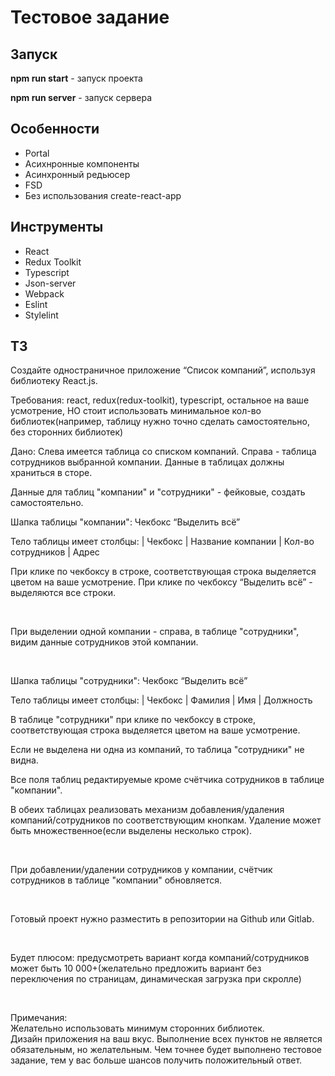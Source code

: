 <h1>Тестовое задание</h1>

<h2>Запуск</h2>
<p><b>npm run start</b> - запуск проекта</p>
<b>npm run server</b> - запуск сервера

<h2>Особенности</h2>
<ul>
  <li>Portal</li>
  <li>Асихнронные компоненты</li>
  <li>Асинхронный редьюсер</li>
  <li>FSD</li>
  <li>Без использования create-react-app</li>
</ul>

<h2>Инструменты</h2>
<ul>
  <li>React</li>
  <li>Redux Toolkit</li>
  <li>Typescript</li>
  <li>Json-server</li>
  <li>Webpack</li>
  <li>Eslint</li>
  <li>Stylelint</li>
</ul>

<h2>ТЗ</h2>
<p>Создайте одностраничное приложение “Список компаний”, используя библиотеку React.js.</p>
<p>Требования: react, redux(redux-toolkit), typescript, остальное на ваше усмотрение, НО стоит использовать минимальное кол-во библиотек(например, таблицу нужно точно сделать самостоятельно, без сторонних библиотек)</p>
<p>Дано: Слева имеется таблица со списком компаний. Справа - таблица сотрудников выбранной компании. Данные в таблицах должны храниться в сторе.</p>
<p>Данные для таблиц "компании" и "сотрудники" - фейковые, создать самостоятельно.</p>
<p>Шапка таблицы "компании": Чекбокс “Выделить всё”</p>
<p>Тело таблицы имеет столбцы: | Чекбокс | Название компании | Кол-во сотрудников | Адрес</p>
<p>При клике по чекбоксу в строке, соответствующая строка выделяется цветом на ваше усмотрение. При клике по чекбоксу “Выделить всё” - выделяются все строки.</p>
<br>
<p>При выделении одной компании - справа, в таблице "сотрудники", видим данные сотрудников этой компании.</p>
<br>
<p>Шапка таблицы "сотрудники": Чекбокс “Выделить всё”</p>
<p>Тело таблицы имеет столбцы: | Чекбокс | Фамилия | Имя | Должность</p>
<p>В таблице "сотрудники" при клике по чекбоксу в строке, соответствующая строка выделяется цветом на ваше усмотрение.</p>
<p>Если не выделена ни одна из компаний, то таблица "сотрудники" не видна.</p>
<p>Все поля таблиц редактируемые кроме счётчика сотрудников в таблице "компании".</p>
<p>В обеих таблицах реализовать механизм добавления/удаления компаний/сотрудников по соответствующим кнопкам. Удаление может быть множественное(если выделены несколько строк).</p>
<br>
<p>При добавлении/удалении сотрудников у компании, счётчик сотрудников в таблице "компании" обновляется.</p>
<br>
<p>Готовый проект нужно разместить в репозитории на Github или Gitlab.</p>
<br>
<p>Будет плюсом: предусмотреть вариант когда компаний/сотрудников может быть 10 000+(желательно предложить вариант без переключения по страницам, динамическая загрузка при скролле)</p>
<br>
<p>Примечания:<br/>
Желательно использовать минимум сторонних библиотек.<br>
Дизайн приложения  на ваш вкус. Выполнение всех пунктов не является обязательным, но желательным. Чем точнее будет выполнено тестовое задание, тем у вас больше шансов получить положительный ответ.
